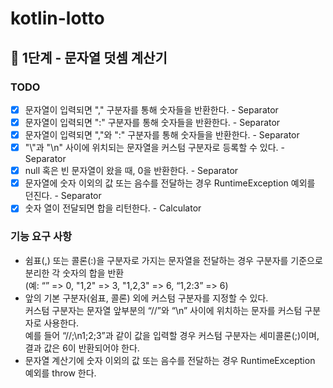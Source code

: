 # kotlin-lotto

## 🚀 1단계 - 문자열 덧셈 계산기

### TODO
- [x] 문자열이 입력되면 "," 구분자를 통해 숫자들을 반환한다. - Separator
- [x] 문자열이 입력되면 ":" 구분자를 통해 숫자들을 반환한다. - Separator
- [x] 문자열이 입력되면 ","와 ":" 구분자를 통해 숫자들을 반환한다. - Separator
- [x] "\\"과 "\n" 사이에 위치되는 문자열을 커스텀 구분자로 등록할 수 있다. - Separator
- [x] null 혹은 빈 문자열이 왔을 때, 0을 반환한다. - Separator
- [x] 문자열에 숫자 이외의 값 또는 음수를 전달하는 경우 RuntimeException 예외를 던진다. - Separator
- [x] 숫자 열이 전달되면 합을 리턴한다. - Calculator

### 기능 요구 사항
- 쉼표(,) 또는 콜론(:)을 구분자로 가지는 문자열을 전달하는 경우 구분자를 기준으로 분리한 각 숫자의 합을 반환\
(예: “” => 0, "1,2" => 3, "1,2,3" => 6, “1,2:3” => 6)
- 앞의 기본 구분자(쉼표, 콜론) 외에 커스텀 구분자를 지정할 수 있다.\
커스텀 구분자는 문자열 앞부분의 “//”와 “\n” 사이에 위치하는 문자를 커스텀 구분자로 사용한다.\
예를 들어 “//;\n1;2;3”과 같이 값을 입력할 경우 커스텀 구분자는 세미콜론(;)이며, 결과 값은 6이 반환되어야 한다.
- 문자열 계산기에 숫자 이외의 값 또는 음수를 전달하는 경우 RuntimeException 예외를 throw 한다.
